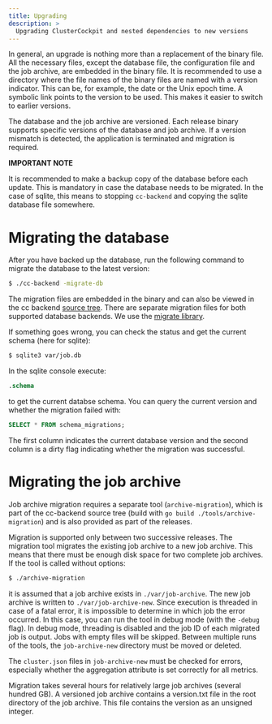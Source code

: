 ```yaml
---
title: Upgrading
description: >
  Upgrading ClusterCockpit and nested dependencies to new versions
---
```


In general, an upgrade is nothing more than a replacement of the binary file.
All the necessary files, except the database file, the configuration file and
the job archive, are embedded in the binary file. It is recommended to use a
directory where the file names of the binary files are named with a version
indicator. This can be, for example, the date or the Unix epoch time. A symbolic
link points to the version to be used. This makes it easier to switch to earlier
versions.

The database and the job archive are versioned. Each release binary supports
specific versions of the database and job archive. If a version mismatch is
detected, the application is terminated and migration is required.

**IMPORTANT NOTE**

It is recommended to make a backup copy of the database before each update. This
is mandatory in case the database needs to be migrated. In the case of sqlite,
this means to stopping `cc-backend` and copying the sqlite database file
somewhere.

#  Migrating the database

After you have backed up the database, run the following command to migrate the
database to the latest version:

```sh
$ ./cc-backend -migrate-db
```

The migration files are embedded in the binary and can also be viewed in the cc
backend [source tree](https://github.com/ClusterCockpit/cc-backend/tree/master/internal/repository/migrations).
There are separate migration files for both supported
database backends.
We use the [migrate library](https://github.com/golang-migrate/migrate).

If something goes wrong, you can check the status and get the current schema
(here for sqlite):

```sh
$ sqlite3 var/job.db
```

In the sqlite console execute:

```sql
.schema
```

to get the current databse schema.
You can query the current version and whether the migration failed with:

```sql
SELECT * FROM schema_migrations;
```

The first column indicates the current database version and the second column is
a dirty flag indicating whether the migration was successful.

# Migrating the job archive

Job archive migration requires a separate tool (`archive-migration`), which is
part of the cc-backend source tree (build with `go build ./tools/archive-migration`)
and is also provided as part of the releases.

Migration is supported only between two successive releases. The migration tool
migrates the existing job archive to a new job archive. This means that there
must be enough disk space for two complete job archives. If the tool is called
without options:

```sh
$ ./archive-migration
```

it is assumed that a job archive exists in `./var/job-archive`. The new job
archive is written to `./var/job-archive-new`. Since execution is threaded in case
of a fatal error, it is impossible to determine in which job the error occurred.
In this case, you can run the tool in debug mode (with the `-debug` flag). In
debug mode, threading is disabled and the job ID of each migrated job is output.
Jobs with empty files will be skipped. Between multiple runs of the tools, the
`job-archive-new` directory must be moved or deleted.

The `cluster.json` files in `job-archive-new` must be checked for errors, especially
whether the aggregation attribute is set correctly for all metrics.

Migration takes several hours for relatively large job archives (several hundred
GB). A versioned job archive contains a version.txt file in the root directory
of the job archive. This file contains the version as an unsigned integer.
